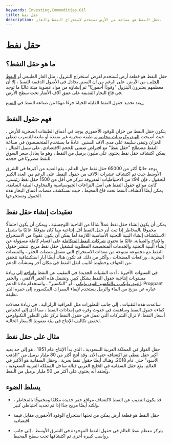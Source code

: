 ```yaml
---
keywords: Investing,Commodities,Oil
title: حقل نفط
description: حقل النفط هو مساحة من الأرض تستخدم لاستخراج النفط والغاز.
---
```


# حقل نفط
## ما هو حقل النفط؟

حقل النفط هو قطعة أرض تُستخدم لغرض استخراج البترول ، مثل الغاز الطبيعي أو [النفط الخام ،](/crude-oil) من الأرض. على الرغم من أن البعض يجادل في الأصول الدقيقة للنفط ، إلا أن معظمهم يعتبرون البترول "وقودًا أحفوريًا" تم إنشاؤه من مواد عضوية ميتة غالبًا ما توجد في قاع البحار القديمة على عمق آلاف الأمتار تحت سطح الأرض.

يعد تحديد حقول النفط القابلة للحياة جزءًا مهمًا من صناعة النفط في [المنبع .](/upstream)

## فهم حقول النفط

يتكون حقل النفط من خزان للوقود الأحفوري يوجد في أعماق الطبقات الصخرية للأرض ، حيث أصبحت [الهيدروكربونات محاصرة.](/hydrocarbon) طبقة صخرية غير منفذة أو مانعة للتسرب تغطي الخزان وتبقى سليمة على مدى آلاف السنين. عادةً ما يستخدم المتخصصون في صناعة النفط مصطلح "حقل نفط" مع افتراض ضمني للحجم الاقتصادي. على سبيل المثال ، يمكن اكتشاف حقل نفط يحتوي على مليون برميل من النفط ، وهو ما يعادل سعر السوق للنفط مضروبًا في حجمه.

يوجد حاليًا أكثر من 65000 حقل نفط حول العالم ، يقع العديد من أكبرها في الشرق الأوسط حيث تم اكتشاف عشرات الآلاف من حقول النفط. على الرغم من العدد الكبير للحقول ، فإن 94٪ من الاحتياطيات المعروفة تتركز في أقل من 1500 حقل نفط رئيسي. كانت مواقع حقول النفط هي أصل النزاعات الجيوسياسية والمخاوف البيئية السابقة. يمكن أيضًا اكتشاف النفط تحت قاع المحيط ، حيث تستكشف منصات أعماق البحار هذه الحقول وتستخرجها.

## تعقيدات إنشاء حقل نفط

يمكن أن يكون إنشاء حقل نفط عملاً شاقًا من الناحية اللوجستية ، ويمكن أن يكون احتمالًا محفوفًا بالمخاطر إذا ثبت أن حقل النفط أقل إنتاجية مما كان متوقعًا. غالبًا ما يشمل الاستكشاف إنشاء البنية التحتية الأساسية اللازمة لما يمكن أن يكون عقودًا من الاستخراج والإنتاج والصيانة. غالبًا ما تحتوي [شركات النفط المتكاملة](/integrated-oil-gas-company) على أقسام كاملة مسؤولة عن إنشاء البنية التحتية والخدمات المتخصصة المطلوبة لتشغيل حقل نفط مربح. تنتشر حقول النفط مع مجموعة متنوعة من معدات الاستخراج التي تشمل منصات الحفر ، والمنصات البحرية ، ورافعات المضخات ، وأكثر من ذلك. قد تكون هناك أيضًا آبار استكشافية تتحقق من الحواف وخطوط أنابيب لنقل النفط في مكان آخر ومنشآت الدعم.

في السنوات الأخيرة ، أدت التقنيات الجديدة في التنقيب عن النفط [وإنتاجه](/exploration-production-company) إلى زيادة مستويات إنتاجية حقول النفط بشكل كبير. وتشمل هذه الحفر الأفقي ، والحفر [الهيدروليكي ، والتكسير الهيدروليكي](/hydraulic-fracturing) ، أو "التكسير" ، واستخدام مادة الدعم. Proppant عبارة عن مزيج من الماء والرمل يستخدم لإبقاء الممرات المكسورة إلى حفرة البئر نظيفة.

ساعدت هذه التقنيات ، إلى جانب التطورات مثل المراقبة الزلزالية ، في زيادة معدلات كفاءة حقول النفط وساهمت في حدوث وفرة في إمدادات النفط ، مما أدى إلى انخفاض أسعار النفط. لا تزال الشركات التي تعمل في حقول النفط تركز على التطور التكنولوجي لخفض تكاليف الإنتاج في بيئة ضغوط الأسعار الحالية.

## مثال على حقل نفط

حقل الغوار في المملكة العربية السعودية ، الذي بدأ الإنتاج عام 1951 ، هو إلى حد بعيد أكبر حقل نفطي تم اكتشافه حتى الآن. وقد أنتج أكثر من 80 مليار برميل من "الذهب الأسود" حتى عام 2018. وهناك أيضًا حقول نفط بحرية ، وحقل السفانية هو الأكبر في العالم. يقع حقل السفانية في الخليج العربي قبالة ساحل المملكة العربية السعودية ، ويُعتقد أنه يحتوي على أكثر من 50 مليار برميل من النفط.

## يسلط الضوء

- قد يكون التنقيب عن النفط لاكتشاف مواقع حفر جديدة مكلفًا ومحفوفًا بالمخاطر ، ولكنه أيضًا مربح جدًا إذا تم تحديد احتياطي كبير.

- حقل النفط هو قطعة أرض يمكن من تحتها استخراج الوقود الأحفوري مقابل قيمة اقتصادية.

- يتركز معظم نفط العالم في حقول النفط الموجودة في الشرق الأوسط ، إلى جانب رواسب كبيرة أخرى تم اكتشافها تحت سطح المحيط.

